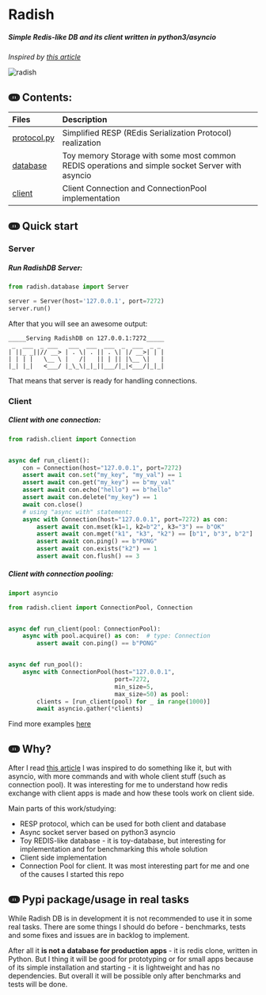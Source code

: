 # Radish 
##### Simple Redis-like DB and its client written in python3/asyncio

_Inspired by [this article](http://charlesleifer.com/blog/building-a-simple-redis-server-with-python/)_

![radish](https://user-images.githubusercontent.com/10708076/40731573-0343449c-643a-11e8-95f5-46a9fe9b901b.jpg)

## ↈ Contents:

| Files | Description |
| :--- | :---------- |
| [protocol.py](radish/protocol.py) | Simplified RESP (REdis Serialization Protocol) realization |
| [database](radish/database) | Toy memory Storage with some most common REDIS operations and simple socket Server with asyncio |
| [client](radish/client) | Client Connection and ConnectionPool implementation |

## ↈ Quick start
### Server
##### Run RadishDB Server:
```python
from radish.database import Server

server = Server(host='127.0.0.1', port=7272)
server.run()
```
After that you will see an awesome output: 
```
_____Serving RadishDB on 127.0.0.1:7272_____
 _  ___  _ ___   ___  ___  ___  _  ___  _ _ 
| ||_ _||// __> | . \| . || . \| |/ __>| | |
| | | |   \__ \ |   /|   || | || |\__ \|   |
|_| |_|   <___/ |_\_\|_|_||___/|_|<___/|_|_|
```
That means that server is ready for handling connections.

### Client
##### Client with one connection:
```python
from radish.client import Connection


async def run_client():
    con = Connection(host="127.0.0.1", port=7272)
    assert await con.set("my_key", "my_val") == 1
    assert await con.get("my_key") == b"my_val"
    assert await con.echo("hello") == b"hello"
    assert await con.delete("my_key") == 1
    await con.close()
    # using "async with" statement:
    async with Connection(host="127.0.0.1", port=7272) as con:
        assert await con.mset(k1=1, k2=b"2", k3="3") == b"OK"
        assert await con.mget("k1", "k3", "k2") == [b"1", b"3", b"2"]
        assert await con.ping() == b"PONG"
        assert await con.exists("k2") == 1
        assert await con.flush() == 3
```

##### Client with connection pooling:
```python
import asyncio

from radish.client import ConnectionPool, Connection


async def run_client(pool: ConnectionPool):
    async with pool.acquire() as con:  # type: Connection
        assert await con.ping() == b"PONG"


async def run_pool():
    async with ConnectionPool(host="127.0.0.1",
                              port=7272, 
                              min_size=5, 
                              max_size=50) as pool:
        clients = [run_client(pool) for _ in range(1000)]
        await asyncio.gather(*clients)
```

Find more examples [here](examples)

## ↈ Why?
After I read [this article](http://charlesleifer.com/blog/building-a-simple-redis-server-with-python/) 
I was inspired to do something like it, but with asyncio, with more commands and 
with whole client stuff (such as connection pool). 
It was interesting for me to understand how redis exchange with 
client apps is made and how these tools work on client side.

Main parts of this work/studying:
- RESP protocol, which can be used for both client and database
- Async socket server based on python3 asyncio
- Toy REDIS-like database - it is toy-database, but interesting for implementation 
and for benchmarking this whole solution
- Client side implementation
- Connection Pool for client. It was most interesting part for me 
and one of the causes I started this repo

## ↈ Pypi package/usage in real tasks
While Radish DB is in development it is not recommended to use it in some real tasks. 
There are some things I should do before - benchmarks, tests and some fixes and issues are in backlog to implement.

After all it **is not a database for production apps** - it is redis clone, written in Python. 
But I thing it will be good for prototyping or for small apps 
because of its simple installation and starting - it is lightweight and has no dependencies. 
But overall it will be possible only after benchmarks and tests will be done.

